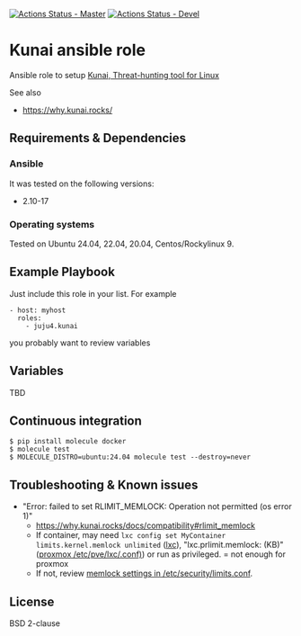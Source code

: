 [![Actions Status - Master](https://github.com/juju4/ansible-kunai/workflows/AnsibleCI/badge.svg)](https://github.com/juju4/ansible-kunai/actions?query=branch%3Amain)
[![Actions Status - Devel](https://github.com/juju4/ansible-kunai/workflows/AnsibleCI/badge.svg?branch=devel)](https://github.com/juju4/ansible-kunai/actions?query=branch%3Adevel)

# Kunai ansible role

Ansible role to setup [Kunai, Threat-hunting tool for Linux](https://github.com/kunai-project/kunai)

See also
* https://why.kunai.rocks/

## Requirements & Dependencies

### Ansible
It was tested on the following versions:
 * 2.10-17

### Operating systems

Tested on Ubuntu 24.04, 22.04, 20.04, Centos/Rockylinux 9.

## Example Playbook

Just include this role in your list.
For example

```
- host: myhost
  roles:
    - juju4.kunai
```

you probably want to review variables

## Variables

TBD


## Continuous integration

```
$ pip install molecule docker
$ molecule test
$ MOLECULE_DISTRO=ubuntu:24.04 molecule test --destroy=never
```


## Troubleshooting & Known issues

* "Error: failed to set RLIMIT_MEMLOCK: Operation not permitted (os error 1)"
  * https://why.kunai.rocks/docs/compatibility#rlimit_memlock
  * If container, may need `lxc config set MyContainer limits.kernel.memlock unlimited` ([lxc](https://discuss.linuxcontainers.org/t/error-setting-rlimits-type-8-operation-not-permitted-unknown-in-lxd-container/9976/3)), "lxc.prlimit.memlock: (KB)" ([proxmox /etc/pve/lxc/<ID>.conf)](https://forum.proxmox.com/threads/how-to-increase-max-locked-memory-ulimit-l-on-a-lxc-container.69079/)) or run as privileged. = not enough for proxmox
  * If not, review [memlock settings in /etc/security/limits.conf](https://github.com/RPCS3/rpcs3/issues/9328).

## License

BSD 2-clause
